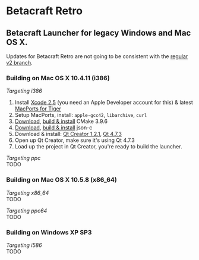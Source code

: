 # Betacraft Retro

## Betacraft Launcher for legacy Windows and Mac OS X.
Updates for Betacraft Retro are not going to be consistent with the [regular v2 branch](https://github.com/betacraftuk/betacraft-launcher/tree/v2).

### Building on Mac OS X 10.4.11 (i386)

_Targeting i386_

1. Install [Xcode 2.5](https://developer.apple.com/services-account/download?path=/Developer_Tools/xcode_2.5_developer_tools/xcode25_8m2558_developerdvd.dmg) (you need an Apple Developer account for this) & latest [MacPorts for Tiger](https://www.macports.org/install.php#installing)
2. Setup MacPorts, install: `apple-gcc42`, `libarchive`, `curl`
3. [Download](https://github.com/Kitware/CMake/archive/refs/tags/v3.9.6.zip), [build & install](https://github.com/Kitware/CMake/tree/v3.9.6?tab=readme-ov-file#building-cmake-from-scratch) CMake 3.9.6
4. [Download](https://github.com/json-c/json-c), [build & install](https://github.com/json-c/json-c?tab=readme-ov-file#build-instructions--) json-c
5. Download & install: [Qt Creator 1.2.1](https://download.qt.io/archive/qtcreator/1/qt-creator-mac-opensource-1.2.1.dmg), [Qt 4.7.3](https://download.qt.io/archive/qt/4.7/qt-mac-carbon-opensource-4.7.3.dmg)
6. Open up Qt Creator, make sure it's using Qt 4.7.3
7. Load up the project in Qt Creator, you're ready to build the launcher.

_Targeting ppc_\
TODO

### Building on Mac OS X 10.5.8 (x86_64)

_Targeting x86_64_\
TODO

_Targeting ppc64_\
TODO

### Building on Windows XP SP3

_Targeting i586_\
TODO
